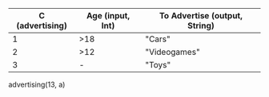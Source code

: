 |C (advertising)|Age (input, Int)|To Advertise (output, String)|
|---|---|---|
|1|>18|"Cars"|
|2|>12|"Videogames"|
|3|-|"Toys"|

advertising(13, a)